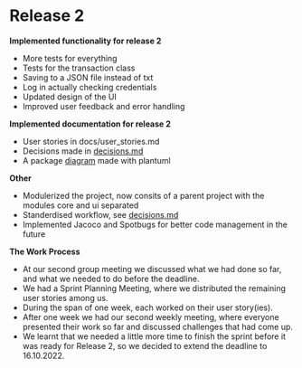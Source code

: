 # Release 2

**Implemented functionality for release 2**
 * More tests for everything
 * Tests for the transaction class
 * Saving to a JSON file instead of txt
 * Log in actually checking credentials
 * Updated design of the UI
 * Improved user feedback and error handling

**Implemented documentation for release 2**
 * User stories in docs/user_stories.md
 * Decisions made in [decisions.md](../decisions.md)
 * A package [diagram](../packagediagram.png) made with plantuml

**Other**
 * Modulerized the project, now consits of a parent project with the modules core and ui separated
 * Standerdised workflow, see [decisions.md](../decisions.md)
 * Implemented Jacoco and Spotbugs for better code management in the future

**The Work Process**
 * At our second group meeting we discussed what we had done so far, and what we needed to do before the deadline.
 * We had a Sprint Planning Meeting, where we distributed the remaining user stories among us.
 * During the span of one week, each worked on their user story(ies).
 * After one week we had our second weekly meeting, where everyone presented their work so far and discussed challenges that had come up.
 * We learnt that we needed a little more time to finish the sprint before it was ready for Release 2, so we decided to extend the deadline to 16.10.2022. 
